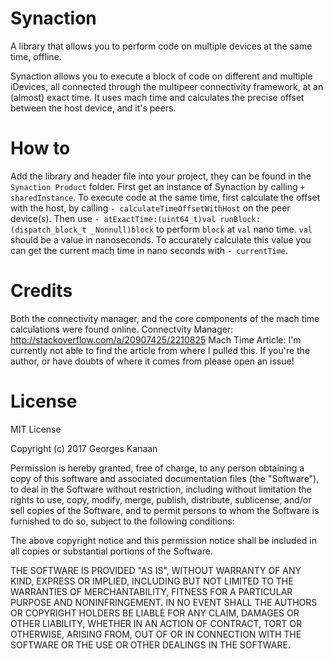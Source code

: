 # Synaction
A library that allows you to perform code on multiple devices at the same time, offline. 

Synaction allows you to execute a block of code on different and multiple iDevices, all connected through the multipeer connectivity framework, at an (almost) exact time. It uses mach time and calculates the precise offset between the host device, and it's peers.

# How to

Add the library and header file into your project, they can be found in the `Synaction Product` folder. 
First get an instance of Synaction by calling `+ sharedInstance`.
To execute code at the same time, first calculate the offset with the host, by calling `- calculateTimeOffsetWithHost` on the peer device(s).
Then use `- atExactTime:(uint64_t)val runBlock:(dispatch_block_t _Nonnull)block` to perform `block` at `val` nano time. `val` should be a value in nanoseconds. To accurately calculate this value you can get the current mach time in nano seconds with `- currentTime`.

# Credits
Both the connectivity manager, and the core components of the mach time calculations were found online.
Connectvity Manager: http://stackoverflow.com/a/20907425/2210825
Mach Time Article: I'm currently not able to find the article from where I pulled this. If you're the author, or have doubts of where it comes from please open an issue!

# License
MIT License

Copyright (c) 2017 Georges Kanaan

Permission is hereby granted, free of charge, to any person obtaining a copy
of this software and associated documentation files (the "Software"), to deal
in the Software without restriction, including without limitation the rights
to use, copy, modify, merge, publish, distribute, sublicense, and/or sell
copies of the Software, and to permit persons to whom the Software is
furnished to do so, subject to the following conditions:

The above copyright notice and this permission notice shall be included in all
copies or substantial portions of the Software.

THE SOFTWARE IS PROVIDED "AS IS", WITHOUT WARRANTY OF ANY KIND, EXPRESS OR
IMPLIED, INCLUDING BUT NOT LIMITED TO THE WARRANTIES OF MERCHANTABILITY,
FITNESS FOR A PARTICULAR PURPOSE AND NONINFRINGEMENT. IN NO EVENT SHALL THE
AUTHORS OR COPYRIGHT HOLDERS BE LIABLE FOR ANY CLAIM, DAMAGES OR OTHER
LIABILITY, WHETHER IN AN ACTION OF CONTRACT, TORT OR OTHERWISE, ARISING FROM,
OUT OF OR IN CONNECTION WITH THE SOFTWARE OR THE USE OR OTHER DEALINGS IN THE
SOFTWARE.
